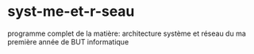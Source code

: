 # syst-me-et-r-seau
programme complet de la matière: architecture système et réseau du ma première année de BUT informatique
